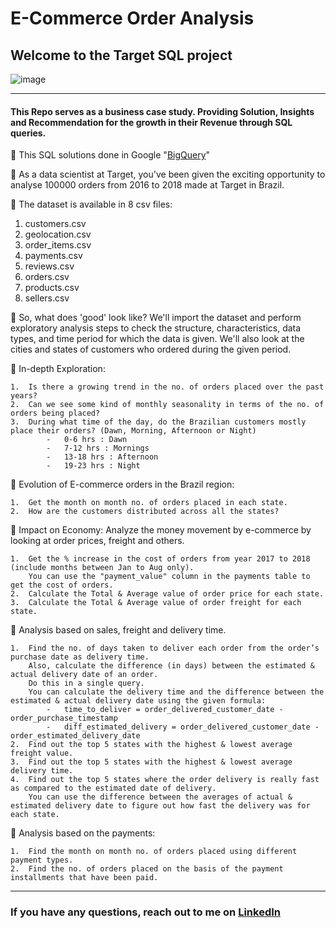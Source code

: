 # E-Commerce Order Analysis
## **Welcome to the Target SQL project**
![image](https://github.com/Arundhamjena/SQL_case_study/assets/153628729/65ea7aac-ce7c-45d3-a89c-36cfe0bcc411)

 ***
#### 	This Repo serves as a business case study. Providing Solution, Insights and Recommendation for the growth in their Revenue through SQL queries.
🔷	This SQL solutions done in Google "[BigQuery](https://console.cloud.google.com/bigquery?project=industrial-keep-408812&ws=!1m0)"
                                                                                                                                                                                                 
🔷	As a data scientist at Target, you've been given the exciting opportunity to analyse 100000 orders from 2016 to 2018 made at Target in Brazil. 

🔷	The dataset is available in 8 csv files:                                                                                                                                                        
  
 1. customers.csv 
 2. geolocation.csv 
 3. order_items.csv 
 4. payments.csv 
 5. reviews.csv 
 6. orders.csv 
 7. products.csv 
 8. sellers.csv 
        
🔷	So, what does 'good' look like? We'll import the dataset and perform exploratory analysis steps to check the structure, characteristics, data types, and time period for which the data is given. We'll also look at the cities and states of customers who ordered during the given period.

🔷 In-depth Exploration:

    1.	Is there a growing trend in the no. of orders placed over the past years?
    2.	Can we see some kind of monthly seasonality in terms of the no. of orders being placed?
    3.	During what time of the day, do the Brazilian customers mostly place their orders? (Dawn, Morning, Afternoon or Night)
            -	0-6 hrs : Dawn
            -	7-12 hrs : Mornings
            -	13-18 hrs : Afternoon
            -	19-23 hrs : Night

🔷	Evolution of E-commerce orders in the Brazil region:

    1.	Get the month on month no. of orders placed in each state.
    2.	How are the customers distributed across all the states?

🔷	Impact on Economy: Analyze the money movement by e-commerce by looking at order prices, freight and others.

    1.	Get the % increase in the cost of orders from year 2017 to 2018 (include months between Jan to Aug only).
        You can use the "payment_value" column in the payments table to get the cost of orders.
    2.	Calculate the Total & Average value of order price for each state.
    3.	Calculate the Total & Average value of order freight for each state.

🔷	Analysis based on sales, freight and delivery time.

    1.	Find the no. of days taken to deliver each order from the order’s purchase date as delivery time.
        Also, calculate the difference (in days) between the estimated & actual delivery date of an order.
        Do this in a single query.
        You can calculate the delivery time and the difference between the estimated & actual delivery date using the given formula:
            -	time_to_deliver = order_delivered_customer_date - order_purchase_timestamp
            -	diff_estimated_delivery = order_delivered_customer_date - order_estimated_delivery_date
    2.	Find out the top 5 states with the highest & lowest average freight value.
    3.	Find out the top 5 states with the highest & lowest average delivery time.
    4.	Find out the top 5 states where the order delivery is really fast as compared to the estimated date of delivery.
        You can use the difference between the averages of actual & estimated delivery date to figure out how fast the delivery was for each state.

🔷	Analysis based on the payments:

    1.	Find the month on month no. of orders placed using different payment types.
    2.	Find the no. of orders placed on the basis of the payment installments that have been paid.
***



### If you have any questions, reach out to me  on [LinkedIn](www.linkedin.com/in/arundham-jena-59aa20143)



